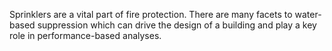 Sprinklers are a vital part of fire protection. There are many facets to water-based suppression which can drive the design of a building and play a key role in performance-based analyses.